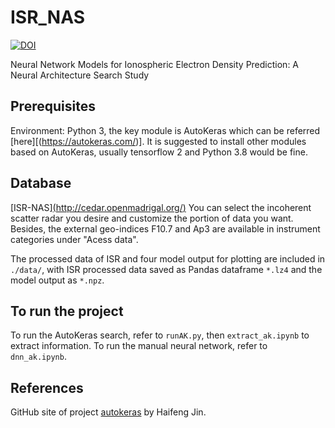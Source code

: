 # ISR_NAS
[![DOI](https://zenodo.org/badge/DOI/10.5281/zenodo.8350762.svg)](https://doi.org/10.5281/zenodo.8350762)

Neural Network Models for Ionospheric Electron Density Prediction: A Neural Architecture Search Study


## Prerequisites
Environment: Python 3, the key module is AutoKeras which can be referred [here][(https://autokeras.com/)]. 
It is suggested to install other modules based on AutoKeras, usually tensorflow 2 and Python 3.8 would be fine.

## Database
[ISR-NAS][(http://cedar.openmadrigal.org/)](http://cedar.openmadrigal.org/)
You can select the incoherent scatter radar you desire and customize the portion of data you want. Besides, the external geo-indices F10.7 and Ap3 are available in instrument categories under "Acess data".

The processed data of ISR and four model output for plotting are included in `./data/`, with ISR processed data saved as Pandas dataframe `*.lz4` and the model output as `*.npz`.

## To run the project
To run the AutoKeras search, refer to `runAK.py`, then `extract_ak.ipynb` to extract information. 
To run the manual neural network, refer to `dnn_ak.ipynb`.

## References
GitHub site of project [autokeras](https://github.com/keras-team/autokeras) by Haifeng Jin.

